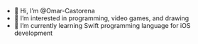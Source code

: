 - 👋 Hi, I’m @Omar-Castorena
- 👀 I’m interested in programming, video games, and drawing
- 🌱 I’m currently learning Swift programming language for iOS development

<!---
Omar-Castorena/Omar-Castorena is a ✨ special ✨ repository because its `README.md` (this file) appears on your GitHub profile.
You can click the Preview link to take a look at your changes.
--->
